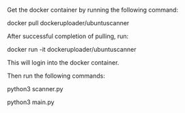 Get the docker container by running the following command:


docker pull dockeruploader/ubuntuscanner


After successful completion of pulling, run:

docker run -it dockeruploader/ubuntuscanner

This will login into the docker container.


Then run the following commands:


python3 scanner.py

python3 main.py

